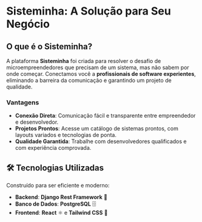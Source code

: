 # Sisteminha: A Solução para Seu Negócio

## O que é o Sisteminha?
A plataforma **Sisteminha** foi criada para resolver o desafio de microempreendedores que precisam de um sistema, mas não sabem por onde começar. Conectamos você a **profissionais de software experientes**, eliminando a barreira da comunicação e garantindo um projeto de qualidade.

### Vantagens
- **Conexão Direta**: Comunicação fácil e transparente entre empreendedor e desenvolvedor.
- **Projetos Prontos**: Acesse um catálogo de sistemas prontos, com layouts variados e tecnologias de ponta.
- **Qualidade Garantida**: Trabalhe com desenvolvedores qualificados e com experiência comprovada.

## 🛠️ Tecnologias Utilizadas

Construído para ser eficiente e moderno:

- **Backend**: **Django Rest Framework** 🐍
- **Banco de Dados**: **PostgreSQL** 🗄️
- **Frontend**: **React** ⚛️ e **Tailwind CSS** 🎨
